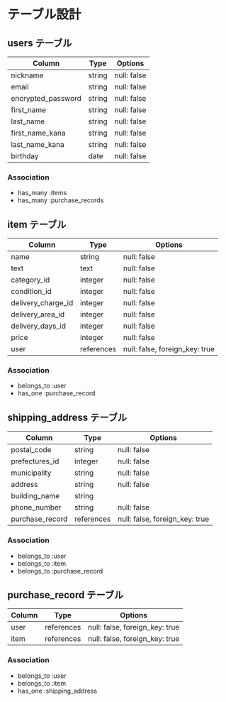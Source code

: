 # テーブル設計

## users テーブル

| Column                    | Type      | Options                        |
| ------------------------- | --------- | ------------------------------ |
| nickname                  | string    | null: false                    |
| email                     | string    | null: false                    |
| encrypted_password        | string    | null: false                    |
| first_name                | string    | null: false                    |
| last_name                 | string    | null: false                    |
| first_name_kana           | string    | null: false                    |
| last_name_kana            | string    | null: false                    |
| birthday                  | date      | null: false                    |

### Association

- has_many :items
- has_many :purchase_records

## item テーブル

| Column                    | Type      | Options                        |
| ------------------------- | --------- | ------------------------------ |
| name                      | string    | null: false                    |
| text                      | text      | null: false                    |
| category_id               | integer   | null: false                    |
| condition_id              | integer   | null: false                    |
| delivery_charge_id        | integer   | null: false                    |
| delivery_area_id          | integer   | null: false                    |
| delivery_days_id          | integer   | null: false                    |
| price                     | integer   | null: false                    |
| user                      | references| null: false, foreign_key: true |


### Association

- belongs_to :user
- has_one :purchase_record


## shipping_address テーブル

| Column                    | Type      | Options                        |
| ------------------------- | --------- | ------------------------------ |
| postal_code               | string    | null: false                    |
| prefectures_id            | integer   | null: false                    |
| municipality              | string    | null: false                    |
| address                   | string    | null: false                    |
| building_name             | string    |                                |
| phone_number              | string    | null: false                    |
| purchase_record           | references| null: false, foreign_key: true |


### Association

- belongs_to :user
- belongs_to :item
- belongs_to :purchase_record



## purchase_record テーブル

| Column                    | Type      | Options                        |
| ------------------------- | --------- | ------------------------------ |
| user                      | references| null: false, foreign_key: true |
| item                      | references| null: false, foreign_key: true |


### Association

- belongs_to :user
- belongs_to :item
- has_one :shipping_address